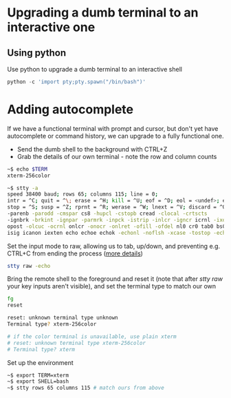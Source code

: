 # Upgrading a dumb terminal to an interactive one

## Using python

Use python to upgrade a dumb terminal to an interactive shell

```python
python -c 'import pty;pty.spawn("/bin/bash")'
```

# Adding autocomplete

If we have a functional terminal with prompt and cursor, but don't yet have autocomplete or command history, we can upgrade to a fully functional one.

* Send the dumb shell to the background with CTRL+Z
* Grab the details of our own terminal - note the row and column counts
```bash
~$ echo $TERM
xterm-256color

~$ stty -a
speed 38400 baud; rows 65; columns 115; line = 0;
intr = ^C; quit = ^\; erase = ^H; kill = ^U; eof = ^D; eol = <undef>; eol2 = <undef>; swtch = <undef>; start = ^Q;
stop = ^S; susp = ^Z; rprnt = ^R; werase = ^W; lnext = ^V; discard = ^O; min = 1; time = 0;
-parenb -parodd -cmspar cs8 -hupcl -cstopb cread -clocal -crtscts
-ignbrk -brkint -ignpar -parmrk -inpck -istrip -inlcr -igncr icrnl -ixon -ixoff -iuclc -ixany -imaxbel iutf8
opost -olcuc -ocrnl onlcr -onocr -onlret -ofill -ofdel nl0 cr0 tab0 bs0 vt0 ff0
isig icanon iexten echo echoe echok -echonl -noflsh -xcase -tostop -echoprt echoctl echoke -flusho -extproc

```

Set the input mode to raw, allowing us to tab, up/down, and preventing e.g. CTRL+C from ending the process ([more details](https://stackoverflow.com/questions/22832933/what-does-stty-raw-echo-do-on-os-x))
```bash
stty raw -echo
```

Bring the remote shell to the foreground and reset it (note that after *stty raw* your key inputs aren't visible), and set the terminal type to match our own
```bash
fg
reset

reset: unknown terminal type unknown
Terminal type? xterm-256color

# if the color terminal is unavailable, use plain xterm
# reset: unknown terminal type xterm-256color
# Terminal type? xterm
```

Set up the environment

```bash
~$ export TERM=xterm
~$ export SHELL=bash
~$ stty rows 65 columns 115 # match ours from above
```

